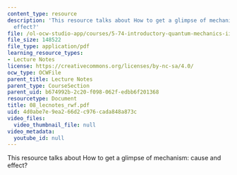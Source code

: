 ```yaml
---
content_type: resource
description: 'This resource talks about How to get a glimpse of mechanism: cause and
  effect?'
file: /ol-ocw-studio-app/courses/5-74-introductory-quantum-mechanics-ii-spring-2004/4d0abe7e9ea266d2c976cada848a873c_08_lecnotes_rwf.pdf
file_size: 148522
file_type: application/pdf
learning_resource_types:
- Lecture Notes
license: https://creativecommons.org/licenses/by-nc-sa/4.0/
ocw_type: OCWFile
parent_title: Lecture Notes
parent_type: CourseSection
parent_uid: b674992b-2c20-f098-062f-edbb6f201368
resourcetype: Document
title: 08_lecnotes_rwf.pdf
uid: 4d0abe7e-9ea2-66d2-c976-cada848a873c
video_files:
  video_thumbnail_file: null
video_metadata:
  youtube_id: null
---
```

This resource talks about How to get a glimpse of mechanism: cause and effect?
